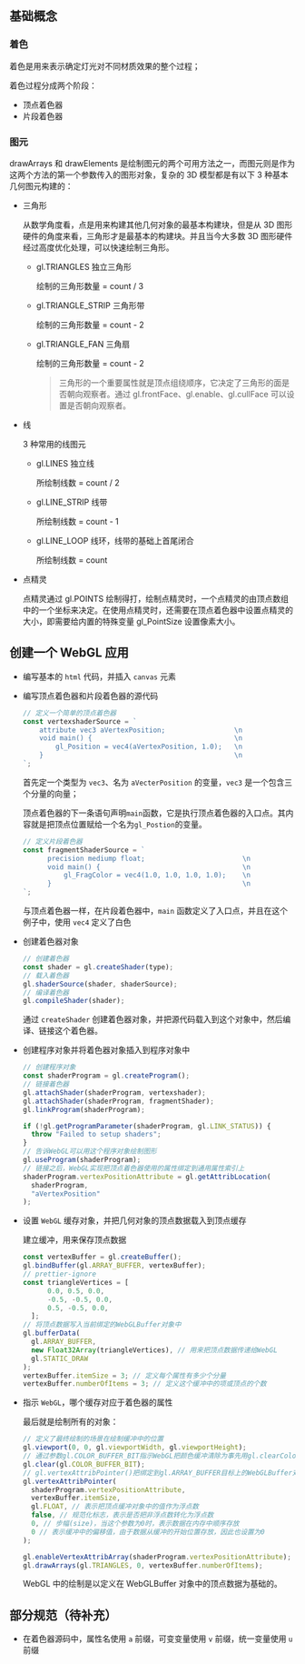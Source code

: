 ## 基础概念

### 着色

着色是用来表示确定灯光对不同材质效果的整个过程；

着色过程分成两个阶段：

- 顶点着色器
- 片段着色器

### 图元

drawArrays 和 drawElements 是绘制图元的两个可用方法之一，而图元则是作为这两个方法的第一个参数传入的图形对象，复杂的 3D 模型都是有以下 3 种基本几何图元构建的：

- 三角形

  从数学角度看，点是用来构建其他几何对象的最基本构建块，但是从 3D 图形硬件的角度来看，三角形才是最基本的构建块。并且当今大多数 3D 图形硬件经过高度优化处理，可以快速绘制三角形。

  - gl.TRIANGLES 独立三角形

    绘制的三角形数量 = count / 3

  - gl.TRIANGLE_STRIP 三角形带

    绘制的三角形数量 = count - 2

  - gl.TRIANGLE_FAN 三角扇

    绘制的三角形数量 = count - 2

    > 三角形的一个重要属性就是顶点组绕顺序，它决定了三角形的面是否朝向观察者。通过 gl.frontFace、gl.enable、gl.cullFace 可以设置是否朝向观察者。

- 线

  3 种常用的线图元

  - gl.LINES 独立线

    所绘制线数 = count / 2

  - gl.LINE_STRIP 线带

    所绘制线数 = count - 1

  - gl.LINE_LOOP 线环，线带的基础上首尾闭合

    所绘制线数 = count

- 点精灵

  点精灵通过 gl.POINTS 绘制得打，绘制点精灵时，一个点精灵的由顶点数组中的一个坐标来决定。在使用点精灵时，还需要在顶点着色器中设置点精灵的大小，即需要给内置的特殊变量 gl_PointSize 设置像素大小。

## 创建一个 WebGL 应用

- 编写基本的 `html` 代码，并插入 `canvas` 元素
- 编写顶点着色器和片段着色器的源代码

  ```javascript
  // 定义一个简单的顶点着色器
  const vertexshaderSource = `
      attribute vec3 aVertexPosition;                 \n  
      void main() {                                   \n
          gl_Position = vec4(aVertexPosition, 1.0);   \n
      }                                               \n
  `;
  ```

  首先定一个类型为 `vec3`、名为 `aVecterPosition` 的变量，`vec3` 是一个包含三个分量的向量；

  顶点着色器的下一条语句声明`main`函数，它是执行顶点着色器的入口点。其内容就是把顶点位置赋给一个名为`gl_Postion`的变量。

  ```javascript
  // 定义片段着色器
  const fragmentShaderSource = `
        precision mediump float;                        \n
        void main() {                                   \n
            gl_FragColor = vec4(1.0, 1.0, 1.0, 1.0);    \n
        }                                               \n
  `;
  ```

  与顶点着色器一样，在片段着色器中，`main` 函数定义了入口点，并且在这个例子中，使用 `vec4` 定义了白色

- 创建着色器对象

  ```javascript
  // 创建着色器
  const shader = gl.createShader(type);
  // 载入着色器
  gl.shaderSource(shader, shaderSource);
  // 编译着色器
  gl.compileShader(shader);
  ```

  通过 `createShader` 创建着色器对象，并把源代码载入到这个对象中，然后编译、链接这个着色器。

- 创建程序对象并将着色器对象插入到程序对象中

  ```javascript
  // 创建程序对象
  const shaderProgram = gl.createProgram();
  // 链接着色器
  gl.attachShader(shaderProgram, vertexshader);
  gl.attachShader(shaderProgram, fragmentShader);
  gl.linkProgram(shaderProgram);

  if (!gl.getProgramParameter(shaderProgram, gl.LINK_STATUS)) {
  	throw "Failed to setup shaders";
  }
  // 告诉WebGL可以用这个程序对象绘制图形
  gl.useProgram(shaderProgram);
  // 链接之后，WebGL实现把顶点着色器使用的属性绑定到通用属性索引上
  shaderProgram.vertexPositionAttribute = gl.getAttribLocation(
  	shaderProgram,
  	"aVertexPosition"
  );
  ```

- 设置 `WebGL` 缓存对象，并把几何对象的顶点数据载入到顶点缓存

  建立缓冲，用来保存顶点数据

  ```javascript
  const vertexBuffer = gl.createBuffer();
  gl.bindBuffer(gl.ARRAY_BUFFER, vertexBuffer);
  // prettier-ignore
  const triangleVertices = [
        0.0, 0.5, 0.0,
        -0.5, -0.5, 0.0,
        0.5, -0.5, 0.0,
    ];
  // 将顶点数据写入当前绑定的WebGLBuffer对象中
  gl.bufferData(
  	gl.ARRAY_BUFFER,
  	new Float32Array(triangleVertices), // 用来把顶点数据传递给WebGL
  	gl.STATIC_DRAW
  );
  vertexBuffer.itemSize = 3; // 定义每个属性有多少个分量
  vertexBuffer.numberOfItems = 3; // 定义这个缓冲中的项或顶点的个数
  ```

- 指示 `WebGL`，哪个缓存对应于着色器的属性

  最后就是绘制所有的对象：

  ```javascript
  // 定义了最终绘制的场景在绘制缓冲中的位置
  gl.viewport(0, 0, gl.viewportWidth, gl.viewportHeight);
  // 通过参数gl.COLOR_BUFFER_BIT指示WebGL把颜色缓冲清除为事先用gl.clearColor()函数定义的颜色
  gl.clear(gl.COLOR_BUFFER_BIT);
  // gl.vertexAttribPointer()把绑定到gl.ARRAY_BUFFER目标上的WebGLBuffer对象赋给一个顶点属性，这个顶点属性作为一个索引传递给此方法的第一个参数。
  gl.vertexAttribPointer(
  	shaderProgram.vertexPositionAttribute,
  	vertexBuffer.itemSize,
  	gl.FLOAT, // 表示把顶点缓冲对象中的值作为浮点数
  	false, // 规范化标志，表示是否把非浮点数转化为浮点数
  	0, // 步幅(size)，当这个参数为0时，表示数据在内存中顺序存放
  	0 // 表示缓冲中的偏移值，由于数据从缓冲的开始位置存放，因此也设置为0
  );

  gl.enableVertexAttribArray(shaderProgram.vertexPositionAttribute);
  gl.drawArrays(gl.TRIANGLES, 0, vertexBuffer.numberOfItems);
  ```

  WebGL 中的绘制是以定义在 WebGLBuffer 对象中的顶点数据为基础的。

## 部分规范（待补充）

- 在着色器源码中，属性名使用 `a` 前缀，可变变量使用 `v` 前缀，统一变量使用 `u` 前缀
